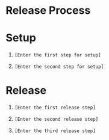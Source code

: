 # Release Process

# Setup

1. `[Enter the first step for setup]`

2. `[Enter the second step for setup]`

# Release

 1. `[Enter the first release step]`

 2. `[Enter the second release step]`

 3. `[Enter the third release step]`
